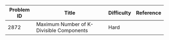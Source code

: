 | Problem ID | Title | Difficulty | Reference
| --- | --- | --- | ---
| 2872 | Maximum Number of K-Divisible Components | Hard | 
